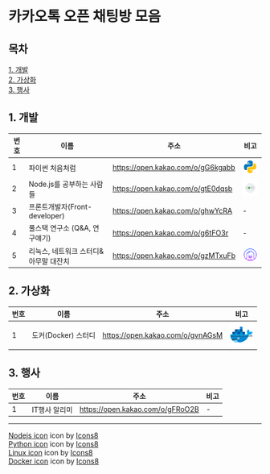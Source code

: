 # 카카오톡 오픈 채팅방 모음
## 목차

[1. 개발](#1.-개발)   
[2. 가상화](#2.-가상화)   
[3. 행사](#3.-행사)   

## 1. 개발
|번호|이름|주소|비고|
|---------------|---|---------------------|-----|
|1|파이썬 처음처럼|https://open.kakao.com/o/gG6kgabb|![ex_screenshot](./assets//python.png)|
|2|Node.js를 공부하는 사람들|https://open.kakao.com/o/gtE0dqsb|![ex_screenshot](./assets//nodejs.png)|
|3|프론트개발자(Front-developer)|https://open.kakao.com/o/ghwYcRA| - |
|4|풀스택 연구소 (Q&A, 연구얘기)|https://open.kakao.com/o/g6tFO3r| - |
|5|리눅스, 네트워크 스터디&아무말 대잔치|https://open.kakao.com/o/gzMTxuFb|![ex_screenshot](./assets//linux.png)|

## 2. 가상화
|번호|이름|주소|비고|
|---------------|---|---------------------|-----|
|1|도커(Docker) 스터디|https://open.kakao.com/o/gvnAGsM|![ex_screenshot](./assets//docker.png)|

## 3. 행사
|번호|이름|주소|비고|
|---------------|---|---------------------|-----|
|1|IT행사 알리미|https://open.kakao.com/o/gFRoO2B| - |

<hr>
<a target="_blank" href="https://icons8.com/icons/set/nodejs">Nodejs icon</a> icon by <a target="_blank" href="https://icons8.com">Icons8</a><br>   
<a target="_blank" href="https://icons8.com/icons/set/python">Python icon</a> icon by <a target="_blank" href="https://icons8.com">Icons8</a><br>
<a target="_blank" href="https://icons8.com/icons/set/linux--v1">Linux icon</a> icon by <a target="_blank" href="https://icons8.com">Icons8</a><br>
<a target="_blank" href="https://icons8.com/icons/set/docker">Docker icon</a> icon by <a target="_blank" href="https://icons8.com">Icons8</a><br>

